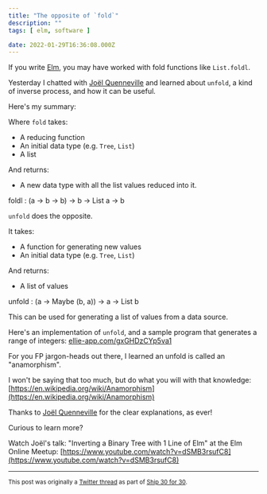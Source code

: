 ```yaml
---
title: "The opposite of `fold`"
description: ""
tags: [ elm, software ]

date: 2022-01-29T16:36:08.000Z
---
```


If you write [Elm](https://twitter.com/elmlang), you may have worked with fold functions like `List.foldl`.

Yesterday I chatted with [Joël Quenneville](https://twitter.com/joelquen) and learned about `unfold`, a kind of inverse process, and how it can be useful.

Here's my summary:

Where `fold` takes:
- A reducing function
- An initial data type (e.g. `Tree`, `List`)
- A list

And returns:
- A new data type with all the list values reduced into it.

foldl : (a -> b -> b) -> b -> List a -> b

`unfold` does the opposite.

It takes:
- A function for generating new values
- An initial data type (e.g. `Tree`, `List`)

And returns:
- A list of values

unfold : (a -> Maybe (b, a)) -> a -> List b

This can be used for generating a list of values from a data source.

Here's an implementation of `unfold`, and a sample program that generates a range of integers:
[ellie-app.com/gxGHDzCYp5va1](https://ellie-app.com/gxGHDzCYp5va1)

For you FP jargon-heads out there, I learned an unfold is called an "anamorphism".

I won't be saying that too much, but do what you will with that knowledge: [https://en.wikipedia.org/wiki/Anamorphism](https://en.wikipedia.org/wiki/Anamorphism)

Thanks to [Joël Quenneville](https://twitter.com/joelquen) for the clear explanations, as ever!

Curious to learn more? 

Watch Joël's talk: "Inverting a Binary Tree with 1 Line of Elm" at the Elm Online Meetup:
[https://www.youtube.com/watch?v=dSMB3rsufC8](https://www.youtube.com/watch?v=dSMB3rsufC8)

---

<small>This post was originally a [Twitter thread](https://twitter.com/DuncanMalashock/status/1487464589671477251) as part of [Ship 30 for 30](https://www.ship30for30.com/).</small>